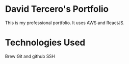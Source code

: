 # David Tercero's Portfolio

This is my professional portfolio. It uses AWS and ReactJS.

# Technologies Used

Brew
Git and github
SSH


